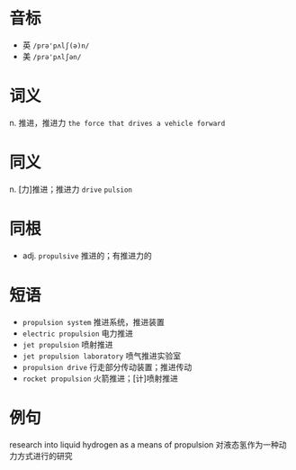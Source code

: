 # 音标

- 英 `/prə'pʌlʃ(ə)n/`
- 美 `/prə'pʌlʃən/`

# 词义

n. 推进，推进力
`the force that drives a vehicle forward`

# 同义

n. [力]推进；推进力
`drive` `pulsion`

# 同根

- adj. `propulsive` 推进的；有推进力的

# 短语

- `propulsion system` 推进系统，推进装置
- `electric propulsion` 电力推进
- `jet propulsion` 喷射推进
- `jet propulsion laboratory` 喷气推进实验室
- `propulsion drive` 行走部分传动装置；推进传动
- `rocket propulsion` 火箭推进；[计]喷射推进

# 例句

research into liquid hydrogen as a means of propulsion
对液态氢作为一种动力方式进行的研究


